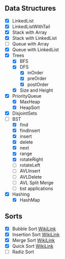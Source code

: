 ## Data Structures

- [x] LinkedList
- [x] LinkedListWithTail
- [x] Stack with Array
- [x] Stack with LinkedList
- [ ] Queue with Array
- [x] Queue with LinkedList
- [x] Trees
  - [x] BFS
  - [x] DFS
    - [x] inOrder
    - [x] preOrder
    - [x] postOrder
  - [x] Size and Height
- [x] PriorityQueue
  - [x] MaxHeap
  - [x] HeapSort
- [x] DisjointSets
- [ ] BST
  - [x] find
  - [x] findInsert
  - [x] insert
  - [x] delete
  - [x] next
  - [x] range
  - [x] rotateRight
  - [ ] rotateLeft
  - [ ] AVLInsert
  - [ ] AVLDelete
  - [ ] AVL Split Merge
  - [ ] bst applications
- [x] Hashing
  - [x] HashMap

## Sorts
- [x] Bubble Sort [WikiLink](https://en.wikipedia.org/wiki/Bubble_sort)
- [x] Insertion Sort [WikiLink](https://en.wikipedia.org/wiki/Insertion_sort)
- [x] Merge Sort [WikiLink](https://en.wikipedia.org/wiki/Merge_sort)
- [x] Quick Sort [WikiLink](https://en.wikipedia.org/wiki/Quicksort)
- [ ] Radiz Sort 
